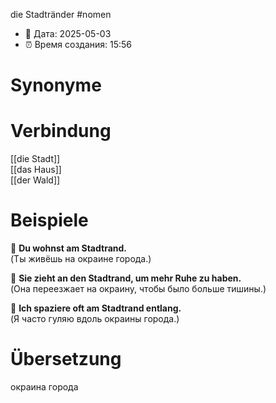 die Stadtränder
#nomen
- 📍 Дата: 2025-05-03
- ⏰ Время создания: 15:56
# Synonyme

# Verbindung 
[[die Stadt]]  
[[das Haus]]  
[[der Wald]]
# Beispiele
🔹 **Du wohnst am Stadtrand.**  
(Ты живёшь на окраине города.)

🔹 **Sie zieht an den Stadtrand, um mehr Ruhe zu haben.**  
(Она переезжает на окраину, чтобы было больше тишины.)

🔹 **Ich spaziere oft am Stadtrand entlang.**  
(Я часто гуляю вдоль окраины города.)
# Übersetzung
окраина города